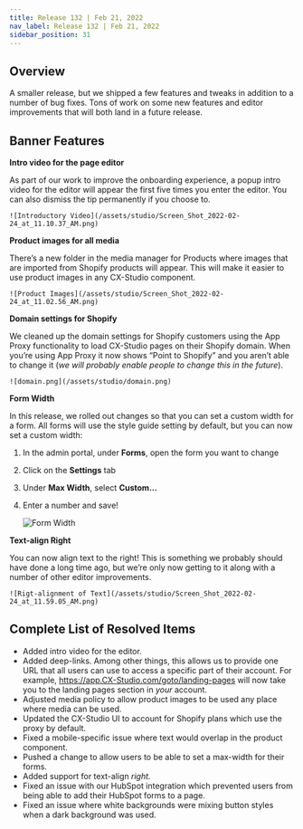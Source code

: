 ```yaml
---
title: Release 132 | Feb 21, 2022
nav_label: Release 132 | Feb 21, 2022
sidebar_position: 31
---
```


## Overview

A smaller release, but we shipped a few features and tweaks in addition to a number of bug fixes. Tons of work on some
new features and editor improvements that will both land in a future release.

## Banner Features

**Intro video for the page editor**

As part of our work to improve the onboarding experience, a popup intro video for the editor will appear the first five
times you enter the editor. You can also dismiss the tip permanently if you choose to.

    ![Introductory Video](/assets/studio/Screen_Shot_2022-02-24_at_11.10.37_AM.png)

**Product images for all media**

There’s a new folder in the media manager for Products where images that are imported from Shopify products will appear.
This will make it easier to use product images in any CX-Studio component.

    ![Product Images](/assets/studio/Screen_Shot_2022-02-24_at_11.02.56_AM.png) 

**Domain settings for Shopify**

We cleaned up the domain settings for Shopify customers using the App Proxy functionality to load CX-Studio pages on
their
Shopify domain. When you’re using App Proxy it now shows “Point to Shopify” and you aren’t able to change it (*we will
probably enable people to change this in the future*).

    ![domain.png](/assets/studio/domain.png)

**Form Width**

In this release, we rolled out changes so that you can set a custom width for a form. All forms will use the style guide
setting by default, but you can now set a custom width:

1. In the admin portal, under **Forms**, open the form you want to change
2. Click on the **Settings** tab
3. Under **Max Width**, select **Custom...**
4. Enter a number and save!

   ![Form Width](/assets/studio/form-width.gif)

**Text-align Right**

You can now align text to the right! This is something we probably should have done a long time ago, but we’re only now
getting to it along with a number of other editor improvements.

    ![Rigt-alignment of Text](/assets/studio/Screen_Shot_2022-02-24_at_11.59.05_AM.png)

## Complete List of Resolved Items

* Added intro video for the editor.
* Added deep-links. Among other things, this allows us to provide one URL that all users can use to access a specific
  part of their account. For example, <https://app.CX-Studio.com/goto/landing-pages> will now take you to the landing
  pages section in *your* account.
* Adjusted media policy to allow product images to be used any place where media can be used.
* Updated the CX-Studio UI to account for Shopify plans which use the proxy by default.
* Fixed a mobile-specific issue where text would overlap in the product component.
* Pushed a change to allow users to be able to set a max-width for their forms.
* Added support for text-align *right.*
* Fixed an issue with our HubSpot integration which prevented users from being able to add their HubSpot forms to a
  page.
* Fixed an issue where white backgrounds were mixing button styles when a dark background was used.
